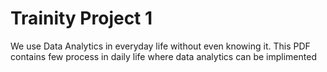 # Trainity Project 1
We use Data Analytics in everyday life without even knowing it. 
This PDF contains few process in daily life where data analytics can be implimented 
